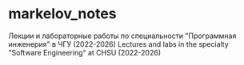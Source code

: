# markelov_notes
Лекции и лабораторные работы по специальности "Программная инженерия" в ЧГУ (2022-2026)
Lectures and labs in the specialty "Software Engineering" at CHSU (2022-2026)
